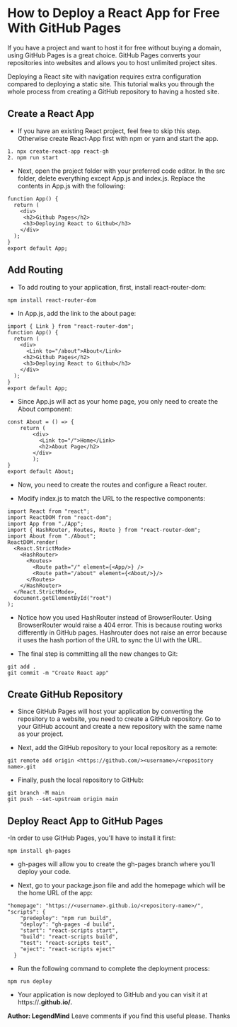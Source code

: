 # **How to Deploy a React App for Free With GitHub Pages**  
If you have a project and want to host it for free without buying a domain, using GitHub Pages is a great choice. GitHub Pages converts your repositories into websites and allows you to host unlimited project sites.  

Deploying a React site with navigation requires extra configuration compared to deploying a static site. This tutorial walks you through the whole process from creating a GitHub repository to having a hosted site.

## **Create a React App**  
 - If you have an existing React project, feel free to skip this step. Otherwise create React-App first with npm or yarn and start the app.  
 ```console
 1. npx create-react-app react-gh  
 2. npm run start  
 ```
- Next, open the project folder with your preferred code editor. In the src folder, delete everything except App.js and index.js. Replace the contents in App.js with the following:

```console
function App() {
  return (
    <div>
     <h2>Github Pages</h2>
     <h3>Deploying React to Github</h3>
    </div>
  );
}
export default App;
```

## **Add Routing**  
- To add routing to your application, first, install react-router-dom:

```console
npm install react-router-dom
```

- In App.js, add the link to the about page:

```console
import { Link } from "react-router-dom";
function App() {
  return (
    <div>
      <Link to="/about">About</Link>
     <h2>Github Pages</h2>
     <h3>Deploying React to Github</h3>
    </div>
  );
}
export default App;
```

- Since App.js will act as your home page, you only need to create the About component:

```console
const About = () => {
    return ( 
        <div>
          <Link to="/">Home</Link>
          <h2>About Page</h2> 
        </div>
        );
}
export default About;
```

- Now, you need to create the routes and configure a React router.

- Modify index.js to match the URL to the respective components:
  
```console
import React from "react";
import ReactDOM from "react-dom";
import App from "./App";
import { HashRouter, Routes, Route } from "react-router-dom";
import About from "./About";
ReactDOM.render(
  <React.StrictMode>
    <HashRouter>
      <Routes>
        <Route path="/" element={<App/>} />
        <Route path="/about" element={<About/>}/>
      </Routes>
    </HashRouter>
  </React.StrictMode>,
  document.getElementById("root")
);
```

- Notice how you used HashRouter instead of BrowserRouter. Using BrowserRouter would raise a 404 error. This is because routing works differently in GitHub pages. Hashrouter does not raise an error because it uses the hash portion of the URL to sync the UI with the URL.

- The final step is committing all the new changes to Git:

```console
git add .
git commit -m "Create React app"
```

## **Create GitHub Repository**  
- Since GitHub Pages will host your application by converting the repository to a website, you need to create a GitHub repository. Go to your GitHub account and create a new repository with the same name as your project.

- Next, add the GitHub repository to your local repository as a remote:

```console
git remote add origin <https://github.com/><username>/<repository name>.git
```

- Finally, push the local repository to GitHub:

```console
git branch -M main
git push --set-upstream origin main
```

## **Deploy React App to GitHub Pages**  

-In order to use GitHub Pages, you'll have to install it first:

```console
npm install gh-pages
```

- gh-pages will allow you to create the gh-pages branch where you'll deploy your code.

-  Next, go to your package.json file and add the homepage which will be the home URL of the app:

```console
"homepage": "https://<username>.github.io/<repository-name>/",
"scripts": {
    "predeploy": "npm run build",
    "deploy": "gh-pages -d build", 
    "start": "react-scripts start",
    "build": "react-scripts build",
    "test": "react-scripts test",
    "eject": "react-scripts eject"
  }
  ```

- Run the following command to complete the deployment process:

```console
npm run deploy
```

- Your application is now deployed to GitHub and you can visit it at https://**<username>.github.io/<repository-name>.**  


**Author: LegendMind**
Leave comments if you find this useful please. Thanks






